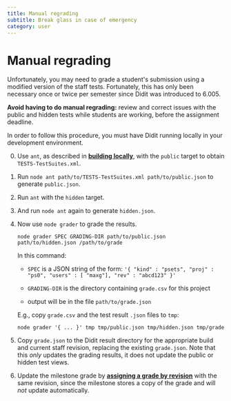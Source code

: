 ```yaml
---
title: Manual regrading
subtitle: Break glass in case of emergency
category: user
---
```


# Manual regrading

Unfortunately, you may need to grade a student's submission using a modified version of the staff tests.
Fortunately, this has only been necessary once or twice per semester since Didit was introduced to 6.005.

**Avoid having to do manual regrading:** review and correct issues with the public and hidden tests while students are working, before the assignment deadline.

In order to follow this procedure, you must have Didit running locally in your development environment.

0.  Use `ant`, as described in **[building locally]**, with the `public` target to obtain `TESTS-TestSuites.xml`.

0.  Run `node ant path/to/TESTS-TestSuites.xml path/to/public.json` to generate `public.json`.

0.  Run `ant` with the `hidden` target.

0.  And run `node ant` again to generate `hidden.json`.

0.  Now use `node grader` to grade the results.

        node grader SPEC GRADING-DIR path/to/public.json path/to/hidden.json /path/to/grade

    In this command:

    + `SPEC` is a JSON string of the form: `'{ "kind" : "psets", "proj" : "ps0", "users" : [ "maxg"], "rev" : "abcd123" }'`

    + `GRADING-DIR` is the directory containing `grade.csv` for this project

    + output will be in the file `path/to/grade.json`
    
    E.g., copy `grade.csv` and the test result `.json` files to `tmp`:
    
        node grader '{ ... }' tmp tmp/public.json tmp/hidden.json tmp/grade

0.  Copy `grade.json` to the Didit result directory for the appropriate build and current staff revision, replacing the existing `grade.json`.
    Note that this *only* updates the grading results, it does not update the public or hidden test views.

0.  Update the milestone grade by **[assigning a grade by revision]** with the same revision, since the milestone stores a copy of the grade and will *not* update automatically.

[building locally]: building-locally.html
[assigning a grade by revision]: grade-assignment.html#assigning-grades-by-revision
